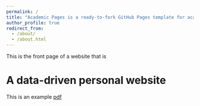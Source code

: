 ```yaml
---
permalink: /
title: "Academic Pages is a ready-to-fork GitHub Pages template for academic personal websites"
author_profile: true
redirect_from: 
  - /about/
  - /about.html
---
```


This is the front page of a website that is 

A data-driven personal website
======
This is an example [pdf](rice-jivy.github.io/paper1.pdf)
